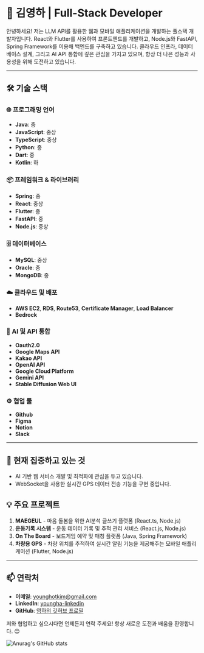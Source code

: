 # 👋 김영하 | Full-Stack Developer

안녕하세요! 저는 LLM API를 활용한 웹과 모바일 애플리케이션을 개발하는 풀스택 개발자입니다. React와 Flutter를 사용하여 프론트엔드를 개발하고, Node.js와 FastAPI, Spring Framework를 이용해 백엔드를 구축하고 있습니다. 클라우드 인프라, 데이터베이스 설계, 그리고 AI API 통합에 깊은 관심을 가지고 있으며, 항상 더 나은 성능과 사용성을 위해 도전하고 있습니다.

---

## 🛠️ 기술 스택

### 🌐 프로그래밍 언어
- **Java**: 중
- **JavaScript**: 중상
- **TypeScript**: 중상
- **Python**: 중
- **Dart**: 중
- **Kotlin**: 하

### 📦 프레임워크 & 라이브러리
- **Spring**: 중
- **React**: 중상
- **Flutter**: 중
- **FastAPI**: 중
- **Node.js**: 중상

### 🗄️ 데이터베이스
- **MySQL**: 중상
- **Oracle**: 중
- **MongoDB**: 중

### ☁️ 클라우드 및 배포
- **AWS EC2**, **RDS**, **Route53**, **Certificate Manager**, **Load Balancer**
- **Bedrock**

### 🤖 AI 및 API 통합
- **Oauth2.0**
- **Google Maps API**
- **Kakao API**
- **OpenAI API**
- **Google Cloud Platform**
- **Gemini API**
- **Stable Diffusion Web UI**

### ⚙️ 협업 툴
- **Github**
- **Figma**
- **Notion**
- **Slack**

---

## 🌱 현재 집중하고 있는 것
- AI 기반 웹 서비스 개발 및 최적화에 관심을 두고 있습니다.
- WebSocket을 사용한 실시간 GPS 데이터 전송 기능을 구현 중입니다.

## 💡 주요 프로젝트
1. **MAEGEUL** - 마음 돌봄을 위한 AI분석 글쓰기 플랫폼 (React.ts, Node.js)
2. **운동기록 시스템** - 운동 데이터 기록 및 추적 관리 서비스 (React.js, Node.js)
3. **On The Board** - 보드게임 예약 및 매칭 플랫폼 (Java, Spring Framework)
4. **차량용 GPS** - 차량 위치를 추적하여 실시간 알림 기능을 제공해주는 모바일 애플리케이션 (Flutter, Node.js)
---

## 📫 연락처
- **이메일**: younghotkim@gmail.com
- **LinkedIn**: [youngha-linkedin](https://linkedin.com/)
- **GitHub**: [영하의 깃허브 프로필](https://github.com/younghotkim)

저와 협업하고 싶으시다면 언제든지 연락 주세요! 항상 새로운 도전과 배움을 환영합니다. 😊




![Anurag's GitHub stats](https://github-readme-stats.vercel.app/api?username=younghotkim&show_icons=true&theme=tokyonight)


<!--[![Top Langs](https://github-readme-stats.vercel.app/api/top-langs/?username=anuraghazra&layout=donut-vertical)](https://github.com/anuraghazra/github-readme-stats)-->

<!--
**younghotkim/younghotkim** is a ✨ _special_ ✨ repository because its `README.md` (this file) appears on your GitHub profile.

Here are some ideas to get you started:

- 🔭 I’m currently working on ...
- 🌱 I’m currently learning ...
- 👯 I’m looking to collaborate on ...
- 🤔 I’m looking for help with ...
- 💬 Ask me about ...
- 📫 How to reach me: ...
- 😄 Pronouns: ...
- ⚡ Fun fact: ...
-->
